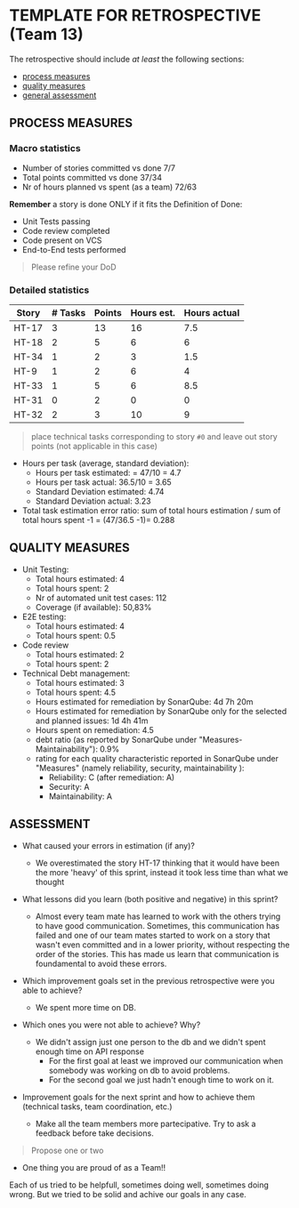 # TEMPLATE FOR RETROSPECTIVE (Team 13)

The retrospective should include _at least_ the following
sections:

- [process measures](#process-measures)
- [quality measures](#quality-measures)
- [general assessment](#assessment)

## PROCESS MEASURES

### Macro statistics

- Number of stories committed vs done 7/7
- Total points committed vs done 37/34
- Nr of hours planned vs spent (as a team) 72/63

**Remember** a story is done ONLY if it fits the Definition of Done:

- Unit Tests passing
- Code review completed
- Code present on VCS
- End-to-End tests performed

> Please refine your DoD

### Detailed statistics

| Story | # Tasks | Points | Hours est. | Hours actual |
| ----- | ------- | ------ | ---------- | ------------ |
| HT-17 | 3       | 13     | 16         | 7.5          |
| HT-18 | 2       | 5      | 6          | 6            |
| HT-34 | 1       | 2      | 3          | 1.5          |
| HT-9  | 1       | 2      | 6          | 4            |
| HT-33 | 1       | 5      | 6          | 8.5          |
| HT-31 | 0       | 2      | 0          | 0            |
| HT-32 | 2       | 3      | 10         | 9            |   

> place technical tasks corresponding to story `#0` and leave out story points (not applicable in this case)

- Hours per task (average, standard deviation):
  - Hours per task estimated: = 47/10 = 4.7
  - Hours per task actual: 36.5/10 = 3.65
  - Standard Deviation estimated: 4.74
  - Standard Deviation actual: 3.23
- Total task estimation error ratio: sum of total hours estimation / sum of total hours spent -1 = (47/36.5 -1)= 0.288

## QUALITY MEASURES

- Unit Testing:
  - Total hours estimated: 4
  - Total hours spent: 2
  - Nr of automated unit test cases: 112
  - Coverage (if available): 50,83%
- E2E testing:
  - Total hours estimated: 4
  - Total hours spent: 0.5
- Code review
  - Total hours estimated: 2
  - Total hours spent: 2
- Technical Debt management:
  - Total hours estimated: 3
  - Total hours spent: 4.5
  - Hours estimated for remediation by SonarQube: 4d 7h 20m
  - Hours estimated for remediation by SonarQube only for the selected and planned issues: 1d 4h 41m
  - Hours spent on remediation: 4.5
  - debt ratio (as reported by SonarQube under "Measures-Maintainability"): 0.9%
  - rating for each quality characteristic reported in SonarQube under "Measures" (namely reliability, security, maintainability ): 
    - Reliability: C (after remediation: A)
    - Security: A
    - Maintainability: A

## ASSESSMENT

- What caused your errors in estimation (if any)?

  - We overestimated the story HT-17 thinking that it would have been the more 'heavy' of this sprint, instead it took less time than what we thought
 
- What lessons did you learn (both positive and negative) in this sprint?

  - Almost every team mate has learned to work with the others trying to have good communication. Sometimes, this communication has failed and one of our team mates started to work on a story that wasn't even committed and in a lower priority, without respecting the order of the stories. This has made us learn that communication is foundamental to avoid these errors.

- Which improvement goals set in the previous retrospective were you able to achieve?
  - We spent more time on DB. 
- Which ones you were not able to achieve? Why?
  - We didn't assign just one person to the db and we didn't spent enough time on API response
    - For the first goal at least we improved our communication when somebody was working on db to avoid problems.
    - For the second goal we just hadn't enough time to work on it.
- Improvement goals for the next sprint and how to achieve them (technical tasks, team coordination, etc.)
  - Make all the team members more partecipative. Try to ask a feedback before take decisions.

> Propose one or two

- One thing you are proud of as a Team!!

Each of us tried to be helpfull, sometimes doing well, sometimes doing wrong. But we tried to be solid and achive our goals in any case.
